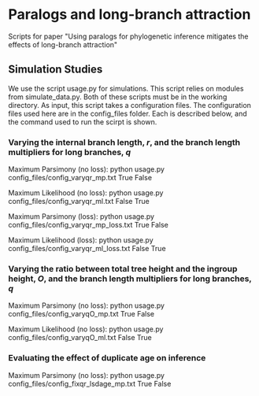 # Paralogs and long-branch attraction

Scripts for paper "Using paralogs for phylogenetic inference mitigates the effects of long-branch attraction"

## Simulation Studies

We use the script usage.py for simulations.
This script relies on modules from simulate_data.py.
Both of these scripts must be in the working directory.
As input, this script takes a configuration files.
The configuration files used here are in the config_files folder.
Each is described below, and the command used to run the scirpt is shown.

### Varying the internal branch length, *r*, and the branch length multipliers for long branches, *q*

Maximum Parsimony (no loss): 
python usage.py config_files/config_varyqr_mp.txt True False

Maximum Likelihood (no loss):
python usage.py config_files/config_varyqr_ml.txt False True

Maximum Parsimony (loss): 
python usage.py config_files/config_varyqr_mp_loss.txt True False

Maximum Likelihood (loss):
python usage.py config_files/config_varyqr_ml_loss.txt False True

### Varying the ratio between total tree height and the ingroup height, *O*, and the branch length multipliers for long branches, *q*

Maximum Parsimony (no loss):
python usage.py config_files/config_varyqO_mp.txt True False

Maximum Likelihood (no loss):
python usage.py config_files/config_varyqO_ml.txt False True

### Evaluating the effect of duplicate age on inference

Maximum Parsimony (no loss):
python usage.py config_files/config_fixqr_lsdage_mp.txt True False
